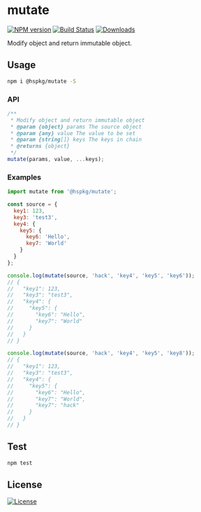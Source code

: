 # mutate

[![NPM version][npm-image]][npm-url] [![Build Status][travis-image]][travis-url]  [![Downloads][downloads-image]][npm-url]

Modify object and return immutable object.


## Usage

```bash
npm i @hspkg/mutate -S
```

### API

```js
/**
 * Modify object and return immutable object
 * @param {object} params The source object
 * @param {any} value The value to be set
 * @param {string[]} keys The keys in chain
 * @returns {object}
 */
mutate(params, value, ...keys);
```

### Examples

```js
import mutate from '@hspkg/mutate';

const source = {
  key1: 123,
  key3: 'test3',
  key4: {
    key5: {
      key6: 'Hello',
      key7: 'World'
    }
  }
};

console.log(mutate(source, 'hack', 'key4', 'key5', 'key6'));
// {
//   "key1": 123,
//   "key3": "test3",
//   "key4": {
//     "key5": {
//       "key6": "Hello",
//       "key7": "World"
//     }
//   }
// }

console.log(mutate(source, 'hack', 'key4', 'key5', 'key8'));
// {
//   "key1": 123,
//   "key3": "test3",
//   "key4": {
//     "key5": {
//       "key6": "Hello",
//       "key7": "World",
//       "key7": "hack"
//     }
//   }
// }
```


## Test

```bash
npm test
```

## License

[![License][license-image]][license-url]

[downloads-image]: https://img.shields.io/npm/@hspkg/mutate.svg?style=flat-square

[npm-url]: https://npmjs.org/package/@hspkg/mutate
[npm-image]: https://img.shields.io/npm/v/@hspkg/mutate.svg?style=flat-square

[travis-url]: https://travis-ci.org/int64ago/mutate
[travis-image]: https://img.shields.io/travis/int64ago/mutate.svg?style=flat-square

[license-url]: https://github.com/int64ago/mutate/blob/master/LICENSE
[license-image]: https://img.shields.io/github/license/int64ago/mutate.svg?style=flat-square